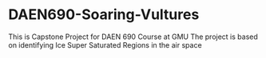 # DAEN690-Soaring-Vultures

This is Capstone Project for DAEN 690 Course at GMU
The project is based on identifying Ice Super Saturated Regions in the air space
